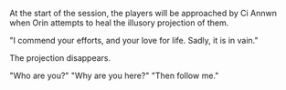 At the start of the session, the players will be approached by Ci Annwn when Orin attempts to heal the illusory projection of them.

"I commend your efforts, and your love for life. Sadly, it is in vain."

The projection disappears.

"Who are you?"
"Why are you here?"
"Then follow me."

